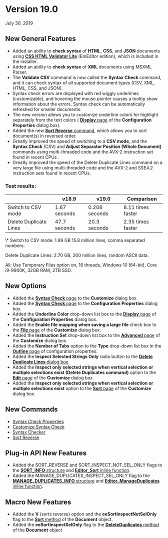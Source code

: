 # Version 19.0

July 30, 2019

## New General Features

- Added an ability to **check syntax** of **HTML**, **CSS**, and **JSON** documents using **[CSS HTML Validator Lite](https://www.htmlvalidator.com/)** (EmEditor edition), which is included in the installer.
- Added an ability to **check syntax** of **XML** documents using MSXML Parser.
- The **Validate CSV** command is now called the **Syntax Check** command, and it can check syntax of all supported document types (CSV, XML, HTML, CSS, and JSON).
- Syntax check errors are displayed with red wiggly underlines (customizable), and hovering the mouse pointer causes a tooltip show information about the errors. Syntax check can be automatically refreshed for smaller documents.
- The new version allows you to customize underline colors for highlight separately from the text colors ( [**Display** page](../dlg/properties/display/index) of the **Configuration Properties** dialog box).
- Added the new [**Sort Reverse** command](../cmd/edit/sort_reverse), which allows you to sort document(s) in reversed order.
- Greatly improved the speed of switching to a **CSV mode**, and the **Syntax Check** (CSV) and **Adjust Separator Position (Whole Document)** commands using multi-threaded code and the AVX-2 instruction set found in recent CPUs .
- Greatly improved the speed of the Delete Duplicate Lines command on a very large file using multi-threaded code and the AVX-2 and SSE4.2 instruction sets found in recent CPUs.

### Test results:

|  | v18.9 | v19.0 | Comparison |
| --- | --- | --- | --- |
| Switch to CSV mode | 1.67 seconds | 0.206 seconds | 8.11 times faster |
| Delete Duplicate Lines | 47.7 seconds | 20.3 seconds | 2.35 times faster |

\\* Switch to CSV mode: 1.99 GB 15.8 million lines, comma separated numbers.

Delete Duplicate Lines: 2.70 GB, 200 million lines, random ASCII data.

All: Use Temporary Files option on, 16 threads, Windows 10 (64-bit), Core i9-9900K, 32GB RAM, 2TB SSD.

## New Options

- Added the [**Syntax Check** page](../dlg/customize/validation/index) to the **Customize** dialog box.
- Added the [**Syntax Check** page](../dlg/properties/validation/index) to the **Configuration Properties** dialog box.
- Added the **Underline Color** drop-down list box to the [**Display** page](../dlg/properties/display/index) of the **Configuration Properties** dialog box.
- Added the **Enable file mapping when saving a large file** check box to the [**File** page](../dlg/customize/file/index) of the **Customize** dialog box.
- Added the **Instruction Set** drop-down list box to the [**Advanced** page](../dlg/customize/advanced/index) of the **Customize** dialog box.
- Added the **Number of Tabs** option to the **Type** drop-down list box in the [**Outline** page](../dlg/properties/outline/index) of configuration properties.
- Added the **Inspect Selected Strings Only** radio button to the [**Delete Duplicate Lines** dialog box](../dlg/delete_duplicate_advanced/index).
- Added the **Inspect only selected strings when vertical selection or multiple selections exist (Delete Duplicates command)** option to the [**Edit** page](../dlg/customize/edit/index) of the **Customize** dialog box.
- Added the **Inspect only selected strings when vertical selection or multiple selections exist** option to the [**Sort** page](../dlg/customize/sort/index) of the **Customize** dialog box.

## New Commands

- [Syntax Check Properties](../cmd/tools/property_validation)
- [Customize Syntax Check](../cmd/tools/customize_validation)
- [Syntax Checker](../cmd/view/toggle_validation_bar)
- [Sort Reverse](../cmd/edit/sort_reverse)

## Plug-in API New Features

- Added the SORT\_REVERSE and SORT\_INSPECT\_NOT\_SEL\_ONLY flags to the [**SORT\_INFO** structure](../plugin/structure/sort_info) and [**Editor\_Sort** inline function](../plugin/macro/editor_sort).
- Added the MANAGE\_DUPLICATES\_INSPECT\_SEL\_ONLY flag to the [**MANAGE\_DUPLICATES\_INFO** structure](../plugin/structure/manage_duplicates_info) and [**Editor\_ManageDuplicates** inline function](../plugin/macro/editor_manageduplicates).

## Macro New Features

- Added the **V** (sorts reverse) option and the **eeSortInspectNotSelOnly** flag to the [**Sort** method](../macro/document/sort) of the **Document** object.
- Added the **eeSortInspectSelOnly** flag to the [**DeleteDuplicates** method](../macro/document/delete_duplicates) of the **Document** object.
